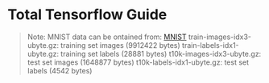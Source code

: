 # Total Tensorflow Guide

> Note: MNIST data can be ontained from: [MNIST](http://yann.lecun.com/exdb/mnist/)
> train-images-idx3-ubyte.gz:  training set images (9912422 bytes)
> train-labels-idx1-ubyte.gz:  training set labels (28881 bytes)
> t10k-images-idx3-ubyte.gz:   test set images (1648877 bytes)
> t10k-labels-idx1-ubyte.gz:   test set labels (4542 bytes)
